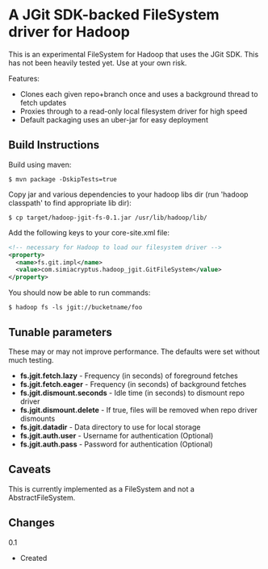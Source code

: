 A JGit SDK-backed FileSystem driver for Hadoop
==============================================

This is an experimental FileSystem for Hadoop that uses the JGit SDK. 
This has not been heavily tested yet. Use at your own risk.

Features:

- Clones each given repo+branch once and uses a background thread to fetch updates
- Proxies through to a read-only local filesystem driver for high speed
- Default packaging uses an uber-jar for easy deployment


Build Instructions
------------------

Build using maven:

```shell
$ mvn package -DskipTests=true
```

Copy jar and various dependencies to your hadoop libs dir 
(run 'hadoop classpath' to find appropriate lib dir):

```shell
$ cp target/hadoop-jgit-fs-0.1.jar /usr/lib/hadoop/lib/
```

Add the following keys to your core-site.xml file:

```xml
<!-- necessary for Hadoop to load our filesystem driver -->
<property>
  <name>fs.git.impl</name>
  <value>com.simiacryptus.hadoop_jgit.GitFileSystem</value>
</property>
```

You should now be able to run commands:

```shell
$ hadoop fs -ls jgit://bucketname/foo
```

Tunable parameters
------------------

These may or may not improve performance. The defaults were set without 
much testing.

- **fs.jgit.fetch.lazy** - Frequency (in seconds) of foreground fetches 
- **fs.jgit.fetch.eager** - Frequency (in seconds) of background fetches
- **fs.jgit.dismount.seconds** - Idle time (in seconds) to dismount repo driver
- **fs.jgit.dismount.delete** - If true, files will be removed when repo driver dismounts
- **fs.jgit.datadir** - Data directory to use for local storage
- **fs.jgit.auth.user** - Username for authentication (Optional)
- **fs.jgit.auth.pass** - Password for authentication (Optional)

Caveats
-------

This is currently implemented as a FileSystem and not a AbstractFileSystem.

Changes
-------

0.1

- Created